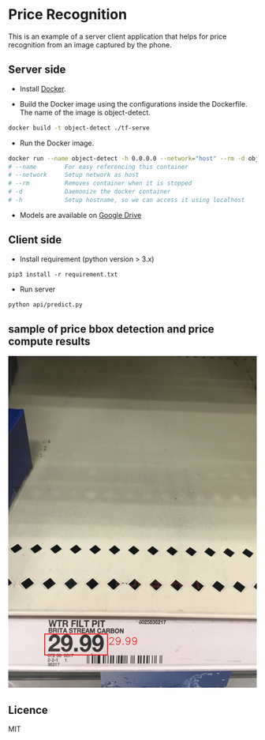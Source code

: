 # Price Recognition

This is an example of a server client application that helps for price recognition from an image captured by the phone.

## Server side

- Install [Docker](https://www.docker.com/products/docker-desktop).

- Build the Docker image using the configurations inside the Dockerfile. The name of the image is object-detect.

```bash
docker build -t object-detect ./tf-serve
```

- Run the Docker image.

```bash
docker run --name object-detect -h 0.0.0.0 --network="host" --rm -d object-detect:latest
# --name        For easy referencing this container
# --network     Setup network as host
# --rm          Removes container when it is stopped
# -d            Daemonize the docker container
# -h            Setup hostname, so we can access it using localhost
```

- Models are available on [Google Drive]()

## Client side

- Install requirement (python version > 3.x)

```base
pip3 install -r requirement.txt
```

- Run server

```bash
python api/predict.py
```

## sample of price bbox detection and price compute results

![OCR Price](docs/detected-boxes.jpg)

## Licence
MIT
